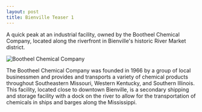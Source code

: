 ```yaml
---
layout: post
title: Bienville Teaser 1
---
```


A quick peak at an industrial facility, owned by the Bootheel Chemical Company, located along the riverfront in Bienville's historic River Market district.
<!-- more -->
![Bootheel Chemical Company](https://i.imgur.com/cJDvt8M.jpg "The Bootheel Chemical Company")

The Bootheel Chemical Company was founded in 1966 by a group of local businessmen and provides and transports a variety of chemical products throughout Southeastern Missouri, Western Kentucky, and Southern Illinois. This facility, located close to downtown Bienville, is a secondary shipping and storage facility with a dock on the river to allow for the transportation of chemicals in ships and barges along the Mississippi.